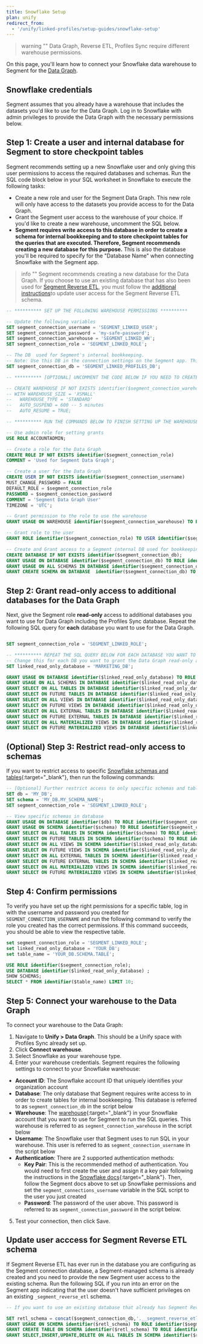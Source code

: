 ```yaml
---
title: Snowflake Setup
plan: unify
redirect_from:
  - '/unify/linked-profiles/setup-guides/snowflake-setup'
---
```

> warning ""
> Data Graph, Reverse ETL, Profiles Sync require different warehouse permissions.

On this page, you'll learn how to connect your Snowflake data warehouse to Segment for the [Data Graph](/docs/unify/data-graph/data-graph/). 

## Snowflake credentials

Segment assumes that you already have a warehouse that includes the datasets you'd like to use for the Data Graph. Log in to Snowflake with admin privileges to provide the Data Graph with the necessary permissions below. 

## Step 1: Create a user and internal database for Segment to store checkpoint tables

Segment recommends setting up a new Snowflake user and only giving this user permissions to access the required databases and schemas. Run the SQL code block below in your SQL worksheet in Snowflake to execute the following tasks:

- Create a new role and user for the Segment Data Graph. This new role will only have access to the datasets you provide access to for the Data Graph.
- Grant the Segment user access to the warehouse of your choice. If you'd like to create a new warehouse, uncomment the SQL below.
- **Segment requires write access to this database in order to create a schema for internal bookkeeping and to store checkpoint tables for the queries that are executed. Therefore, Segment recommends creating a new database for this purpose.** This is also the database you'll be required to specify for the "Database Name" when connecting Snowflake with the Segment app.

> info ""
> Segment recommends creating a new database for the Data Graph.
> If you choose to use an existing database that has also been used for [Segment Reverse ETL](/docs/connections/reverse-etl/), you must follow the [additional instructions](#update-user-access-for-segment-reverse-etl-schema)to update user access for the Segment Reverse ETL schema.


```sql
-- ********** SET UP THE FOLLOWING WAREHOUSE PERMISSIONS **********

-- Update the following variables 
SET segment_connection_username = 'SEGMENT_LINKED_USER';
SET segment_connection_password = 'my-safe-password';
SET segment_connection_warehouse = 'SEGMENT_LINKED_WH';
SET segment_connection_role = 'SEGMENT_LINKED_ROLE';

-- The DB  used for Segment's internal bookkeeping.
-- Note: Use this DB in the connection settings on the Segment app. This is the only DB that Segment requires write access to.
SET segment_connection_db = 'SEGMENT_LINKED_PROFILES_DB';

-- ********** [OPTIONAL] UNCOMMENT THE CODE BELOW IF YOU NEED TO CREATE A NEW WAREHOUSE **********

-- CREATE WAREHOUSE IF NOT EXISTS identifier($segment_connection_warehouse)
-- WITH WAREHOUSE_SIZE = 'XSMALL'
--   WAREHOUSE_TYPE = 'STANDARD'
--   AUTO_SUSPEND = 600 -- 5 minutes
--   AUTO_RESUME = TRUE;

-- ********** RUN THE COMMANDS BELOW TO FINISH SETTING UP THE WAREHOUSE PERMISSIONS **********

-- Use admin role for setting grants
USE ROLE ACCOUNTADMIN;

-- Create a role for the Data Graph
CREATE ROLE IF NOT EXISTS identifier($segment_connection_role)
COMMENT = 'Used for Segment Data Graph';

-- Create a user for the Data Graph
CREATE USER IF NOT EXISTS identifier($segment_connection_username)
MUST_CHANGE_PASSWORD = FALSE
DEFAULT_ROLE = $segment_connection_role
PASSWORD = $segment_connection_password
COMMENT = 'Segment Data Graph User'
TIMEZONE = 'UTC';

-- Grant permission to the role to use the warehouse
GRANT USAGE ON WAREHOUSE identifier($segment_connection_warehouse) TO ROLE identifier($segment_connection_role);

-- Grant role to the user
GRANT ROLE identifier($segment_connection_role) TO USER identifier($segment_connection_username);

-- Create and Grant access to a Segment internal DB used for bookkeeping. This is the only DB that Segment requires write access to. This is also the DB you will use in the "Database Name" config while setting up the connection in the Segment app. 
CREATE DATABASE IF NOT EXISTS identifier($segment_connection_db);
GRANT USAGE ON DATABASE identifier($segment_connection_db) TO ROLE identifier($segment_connection_role);
GRANT USAGE ON ALL SCHEMAS IN DATABASE identifier($segment_connection_db) TO ROLE identifier($segment_connection_role);
GRANT CREATE SCHEMA ON DATABASE  identifier($segment_connection_db) TO ROLE identifier($segment_connection_role);

```

## Step 2: Grant read-only access to additional databases for the Data Graph

Next, give the Segment role **read-only** access to additional databases you want to use for Data Graph including the Profiles Sync database. Repeat the following SQL query for **each** database you want to use for the Data Graph.

```sql

SET segment_connection_role = 'SEGMENT_LINKED_ROLE';

-- ********** REPEAT THE SQL QUERY BELOW FOR EACH DATABASE YOU WANT TO USE FOR THE DATA GRAPH **********
-- Change this for each DB you want to grant the Data Graph read-only access to
SET linked_read_only_database = 'MARKETING_DB';

GRANT USAGE ON DATABASE identifier($linked_read_only_database) TO ROLE identifier($segment_connection_role);
GRANT USAGE ON ALL SCHEMAS IN DATABASE identifier($linked_read_only_database) TO ROLE identifier($segment_connection_role);
GRANT SELECT ON ALL TABLES IN DATABASE identifier($linked_read_only_database) TO ROLE identifier($segment_connection_role);
GRANT SELECT ON FUTURE TABLES IN DATABASE identifier($linked_read_only_database) TO ROLE identifier($segment_connection_role);
GRANT SELECT ON ALL VIEWS IN DATABASE identifier($linked_read_only_database) TO ROLE identifier($segment_connection_role);
GRANT SELECT ON FUTURE VIEWS IN DATABASE identifier($linked_read_only_database) TO ROLE identifier($segment_connection_role);
GRANT SELECT ON ALL EXTERNAL TABLES IN DATABASE identifier($linked_read_only_database) TO ROLE identifier($segment_connection_role);
GRANT SELECT ON FUTURE EXTERNAL TABLES IN DATABASE identifier($linked_read_only_database) TO ROLE identifier($segment_connection_role);
GRANT SELECT ON ALL MATERIALIZED VIEWS IN DATABASE identifier($linked_read_only_database) TO ROLE identifier($segment_connection_role);
GRANT SELECT ON FUTURE MATERIALIZED VIEWS IN DATABASE identifier($linked_read_only_database) TO ROLE identifier($segment_connection_role);

```

## (Optional) Step 3: Restrict read-only access to schemas

If you want to restrict access to specific [Snowflake schemas and tables](https://docs.snowflake.com/en/user-guide/security-access-control-privileges#table-privileges){:target="_blank"}, then run the following commands: 

```sql
-- [Optional] Further restrict access to only specific schemas and tables 
SET db = 'MY_DB';
SET schema = 'MY_DB.MY_SCHEMA_NAME';
SET segment_connection_role = 'SEGMENT_LINKED_ROLE';

-- View specific schemas in database
GRANT USAGE ON DATABASE identifier($db) TO ROLE identifier($segment_connection_role);
GRANT USAGE ON SCHEMA identifier($schema) TO ROLE identifier($segment_connection_role);
GRANT SELECT ON ALL TABLES IN SCHEMA identifier($schema) TO ROLE identifier($segment_connection_role);
GRANT SELECT ON FUTURE TABLES IN SCHEMA identifier($schema) TO ROLE identifier($segment_connection_role);
GRANT SELECT ON ALL VIEWS IN SCHEMA identifier($linked_read_only_database) TO ROLE identifier($segment_connection_role);
GRANT SELECT ON FUTURE VIEWS IN SCHEMA identifier($linked_read_only_database) TO ROLE identifier($segment_connection_role);
GRANT SELECT ON ALL EXTERNAL TABLES IN SCHEMA identifier($linked_read_only_database) TO ROLE identifier($segment_connection_role);
GRANT SELECT ON FUTURE EXTERNAL TABLES IN SCHEMA identifier($linked_read_only_database) TO ROLE identifier($segment_connection_role);
GRANT SELECT ON ALL MATERIALIZED VIEWS IN SCHEMA identifier($linked_read_only_database) TO ROLE identifier($segment_connection_role);
GRANT SELECT ON FUTURE MATERIALIZED VIEWS IN SCHEMA identifier($linked_read_only_database) TO ROLE identifier($segment_connection_role);

```

## Step 4: Confirm permissions 

To verify you have set up the right permissions for a specific table, log in with the username and password you created for `SEGMENT_CONNECTION_USERNAME` and run the following command to verify the role you created has the correct permissions. If this command succeeds, you should be able to view the respective table.

```sql
set segment_connection_role = 'SEGMENT_LINKED_ROLE';
set linked_read_only_database = 'YOUR_DB';
set table_name = 'YOUR_DB.SCHEMA.TABLE';

USE ROLE identifier($segment_connection_role);
USE DATABASE identifier($linked_read_only_database) ;
SHOW SCHEMAS;
SELECT * FROM identifier($table_name) LIMIT 10;

```
## Step 5: Connect your warehouse to the Data Graph

To connect your warehouse to the Data Graph:

1. Navigate to **Unify > Data Graph**. This should be a Unify space with Profiles Sync already set up.
2. Click **Connect warehouse**.
3. Select Snowflake as your warehouse type. 
4. Enter your warehouse credentials. Segment requires the following settings to connect to your Snowflake warehouse:
- **Account ID**: The Snowflake account ID that uniquely identifies your organization account
- **Database**: The only database that Segment requires write access to in order to create tables for internal bookkeeping. This database is referred to as `segment_connection_db` in the script below
- **Warehouse**: The [warehouse](https://docs.snowflake.com/en/user-guide/warehouses){:target="_blank”} in your Snowflake account that you want to use for Segment to run the SQL queries. This warehouse is referred to as `segment_connection_warehouse` in the script below
- **Username**: The Snowflake user that Segment uses to run SQL in your warehouse. This user is referred to as `segment_connection_username` in the script below
- **Authentication**: There are 2 supported authentication methods:
  - **Key Pair**: This is the recommended method of authentication. You would need to first create the user and assign it a key pair following the instructions in the [Snowflake docs](https://docs.snowflake.com/en/user-guide/key-pair-auth){:target="_blank"}. Then, follow the Segment docs above to set up Snowflake permissions and set the `segment_connections_username` variable in the SQL script to the user you just created
  - **Password**: The password of the user above. This password is referred to as `segment_connection_password` in the script below.
 
5. Test your connection, then click Save.

## Update user acccess for Segment Reverse ETL schema 
If Segment Reverse ETL has ever run in the database you are configuring as the Segment connection database, a Segment-managed schema is already created and you need to provide the new Segment user access to the existing schema. Run the following SQL if you run into an error on the Segment app indicating that the user doesn't have sufficient privileges on an existing `_segment_reverse_etl` schema.

```sql
-- If you want to use an existing database that already has Segment Reverse ETL schemas, you’ll need to run some additional steps below to grant the role access to the existing schemas.

SET retl_schema = concat($segment_connection_db,'.__segment_reverse_etl');
GRANT USAGE ON SCHEMA identifier($retl_schema) TO ROLE identifier($segment_connection_role);
GRANT CREATE TABLE ON SCHEMA identifier($retl_schema) TO ROLE identifier($segment_connection_role);
GRANT SELECT,INSERT,UPDATE,DELETE ON ALL TABLES IN SCHEMA identifier($retl_schema) TO ROLE identifier($segment_connection_role);
```